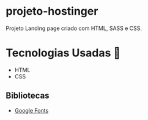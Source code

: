# projeto-hostinger
Projeto Landing page criado com HTML, SASS e CSS.

# Tecnologias Usadas 🚀

 <ul>
    <li>HTML</li>
    <li>CSS</li>
 </ul>

 ## Bibliotecas

<ul>
   <li><a href="https://fonts.google.com/">Google Fonts</a></li>
 </ul>
